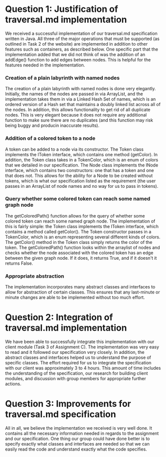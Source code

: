 # Question 1: Justification of traversal.md implementation

We received a successful implementation of our traversal.md specification written in Java. All three of the major operations that must be supported (as outlined in Task 2 of the website) are implemented in addition to other features such as containers, as described below. One specific part that the implementation added that we did not think of was the addition of an addEdge() function to add edges between nodes. This is helpful for the features needed in the implementation.

### Creation of a plain labyrinth with named nodes
The creation of a plain labyrinth with named nodes is done very elegantly. Initially, the names of the nodes are passed in via ArrayList, and the implementation takes them in via a Linked Hash Set of names, which is an ordered version of a Hash set that maintains a doubly linked list across all of the nodes. In addition, this allows functionality to get rid of all duplicate nodes. This is very elegant because it does not require any additional function to make sure there are no duplicates (and this function may risk being buggy and producin inaccurate results).

### Addition of a colored token to a node
A token can be added to a node via its constructor. The Token class implements the IToken interface, which contains one method (getColor). In addition, the Token class takes in a TokenColor, which is an enum of colors that we detailed in our specification. The Node class implements the INode interface, which contains two constructors: one that has a token and one that does not. This allows for the ability for a Node to be created without tokens, which is what our specification listed as the requirement (the user passes in an ArrayList of node names and no way for us to pass in tokens). 


### Query whether some colored token can reach some named graph node
The getColoredPath() function allows for the query of whether some colored token can reach some named graph node. The implementation of this is fairly simple: the Token class implements the IToken interface, which contains a method called getColor(). The Token constructor passes in a TokenColor, which is an enum representing several different kinds of colors. The getColor() method in the Token class simply returns the color of the token. 
The getColoredPath() function looks within the arraylist of nodes and checks whether the node associated with the colored token has an edge between the given graph node. If it does, it returns True, and if it doesn't it returns False.


### Appropriate abstraction
The implementation incorporates many abstract classes and interfaces to allow for abstraction of certain classes. This ensures that any last-minute or minute changes are able to be implemented without too much effort.



# Question 2: Integration of traversal.md implementation
We have been able to successfully integrate this implementation with our client module (Task 3 of Assignment C). The implementation was very easy to read and it followed our specification very closely. In addition, the abstract classes and interfaces helped us to understand the purpose of specific classes. The effort required for us to integrate the specification with our client was approximately 3 to 4 hours. This amount of time includes the understanding of the specification, our research for building client modules, and discussion with group members for appropriate further actions.

# Question 3: Improvements for traversal.md specification
All in all, we believe the implementation we received is very well done. It contains all the necessary information needed in regards to the assignment and our specification. One thing our group could have done better is to specify exactly what classes and interfaces are needed so that we can easily read the code and understand exactly what the code specifies.